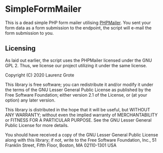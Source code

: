 # SimpleFormMailer

This is a dead simple PHP form mailer utilising [PHPMailer](https://github.com/PHPMailer/PHPMailer/blob/master/LICENSE).
You sent your form data as a form submission to the endpoint, the script will e-mail the form submission to you.

## Licensing

As laid out earlier, the script uses the PHPMailer licensed under the GNU GPL 2.
Thus, we license our project utilizing it under the same license.

Copyright (C) 2020 Laurenz Grote

This library is free software; you can redistribute it and/or
modify it under the terms of the GNU Lesser General Public
License as published by the Free Software Foundation; either
version 2.1 of the License, or (at your option) any later version.

This library is distributed in the hope that it will be useful,
but WITHOUT ANY WARRANTY; without even the implied warranty of
MERCHANTABILITY or FITNESS FOR A PARTICULAR PURPOSE.  See the GNU
Lesser General Public License for more details.

You should have received a copy of the GNU Lesser General Public
License along with this library; if not, write to the Free Software
Foundation, Inc., 51 Franklin Street, Fifth Floor, Boston, MA  02110-1301  USA
